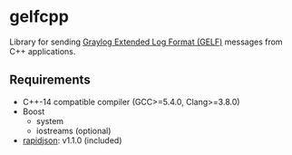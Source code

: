 # gelfcpp
Library for sending [Graylog Extended Log Format (GELF)](http://docs.graylog.org/en/stable/pages/gelf.html) messages from C++ applications.

## Requirements
* C++-14 compatible compiler (GCC>=5.4.0, Clang>=3.8.0)
* Boost
  * system
  * iostreams (optional)
* [rapidjson](https://github.com/miloyip/rapidjson): v1.1.0 (included)
